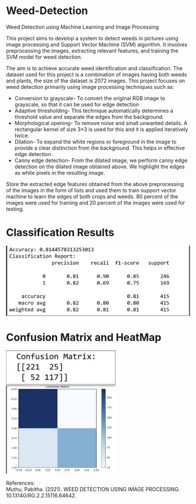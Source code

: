 # Weed-Detection
Weed Detection using Machine Learning and Image Processing

This project aims to develop a system to detect weeds in pictures using image processing and Support Vector Machine (SVM) algorithm. It involves preprocessing the images, extracting relevant features, and training the SVM model for weed detection.   

The aim is to achieve accurate weed identification and classification. The dataset used for this project is a combination of images having both weeds and plants, the size of the dataset is 2072 images.  This project focuses on weed detection primarily using image processing techniques such as:  
- Conversion to grayscale- To convert the original RGB image to grayscale, so that it can be used for edge detection 
- Adaptive thresholding- This technique automatically determines a threshold value and separate the edges from the background. 
- Morphological opening- To remove noise and small unwanted details. A rectangular kernel of size 3*3 is used for this and it is applied iteratively twice. 
- Dilation- To expand the white regions or foreground in the image to provide a clear distinction from the background. This helps in effective edge detection. 
- Canny edge detection- From the dilated image, we perform canny edge detection on the dilated image obtained above. We highlight the edges as white pixels in the resulting image.  

Store the extracted edge features obtained from the above preprocessing of the images in the form of lists and used them to train support vector machine to learn the edges of both crops and weeds. 80 percent of the images were used for training and 20 percent of the images were used for testing. 

# Classification Results
<img src="img-1.jpeg" alt="Alt Text" width="600">

# Confusion Matrix and HeatMap
<img src="img-2.jpeg" alt="Alt Text" width="300">
<img src="img-3.jpeg" alt="Alt Text" width="300">


References:  
Muthu, Pabitha. (2021). WEED DETECTION USING IMAGE PROCESSING. 10.13140/RG.2.2.15116.64642. 
